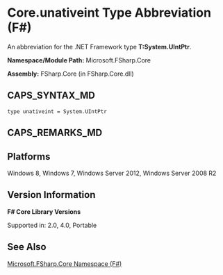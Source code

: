 # Core.unativeint Type Abbreviation (F#)

An abbreviation for the .NET Framework type **T:System.UIntPtr**.

**Namespace/Module Path:** Microsoft.FSharp.Core

**Assembly:** FSharp.Core (in FSharp.Core.dll)


## CAPS_SYNTAX_MD

```
type unativeint = System.UIntPtr
```

## CAPS_REMARKS_MD

## Platforms
Windows 8, Windows 7, Windows Server 2012, Windows Server 2008 R2


## Version Information
**F# Core Library Versions**

Supported in: 2.0, 4.0, Portable




## See Also
[Microsoft.FSharp.Core Namespace &#40;F&#35;&#41;](Microsoft.FSharp.Core+Namespace+%28F%23%29.md)


